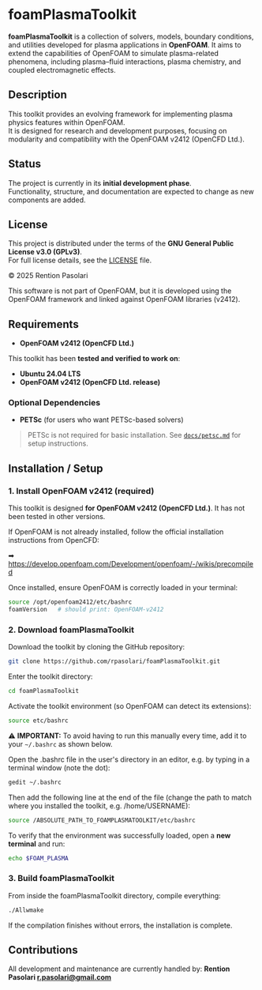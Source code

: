 # foamPlasmaToolkit

**foamPlasmaToolkit** is a collection of solvers, models, boundary conditions, and utilities
developed for plasma applications in **OpenFOAM**. It aims to extend the capabilities of OpenFOAM to
simulate plasma-related phenomena, including plasma–fluid interactions, plasma chemistry, and 
coupled electromagnetic effects.

##	Description

This toolkit provides an evolving framework for implementing plasma physics features within OpenFOAM.  
It is designed for research and development purposes, focusing on modularity and compatibility with 
the OpenFOAM v2412 (OpenCFD Ltd.).  

##	Status

The project is currently in its **initial development phase**.  
Functionality, structure, and documentation are expected to change as new components are added.

##	License

This project is distributed under the terms of the **GNU General Public License v3.0 (GPLv3)**.  
For full license details, see the [LICENSE](LICENSE) file.

© 2025 Rention Pasolari

This software is not part of OpenFOAM, but it is developed using the OpenFOAM framework and linked 
against OpenFOAM libraries (v2412).

##	Requirements

- **OpenFOAM v2412 (OpenCFD Ltd.)**  

This toolkit has been **tested and verified to work on**:
- **Ubuntu 24.04 LTS**
- **OpenFOAM v2412 (OpenCFD Ltd. release)**

### Optional Dependencies

- **PETSc** (for users who want PETSc-based solvers)

> PETSc is not required for basic installation.
> See [`docs/petsc.md`](docs/petsc.md) for setup instructions.

## Installation / Setup

### 1. Install OpenFOAM v2412 (required)

This toolkit is designed **for OpenFOAM v2412 (OpenCFD Ltd.)**. It has not been tested in other 
versions.

If OpenFOAM is not already installed, follow the official installation instructions from OpenCFD:

➡ https://develop.openfoam.com/Development/openfoam/-/wikis/precompiled

Once installed, ensure OpenFOAM is correctly loaded in your terminal:

```bash
source /opt/openfoam2412/etc/bashrc
foamVersion   # should print: OpenFOAM-v2412
```

### 2. Download foamPlasmaToolkit

Download the toolkit by cloning the GitHub repository:

```bash
git clone https://github.com/rpasolari/foamPlasmaToolkit.git
```

Enter the toolkit directory:

```bash
cd foamPlasmaToolkit
```

Activate the toolkit environment (so OpenFOAM can detect its extensions):
```bash
source etc/bashrc
```

:warning: **IMPORTANT:** To avoid having to run this manually every time, add it to 
your `~/.bashrc` as shown below.

Open the .bashrc file in the user's directory in an editor, e.g. by typing in a terminal window 
(note the dot):

```bash
gedit ~/.bashrc
```

Then add the following line at the end of the file (change the path to match where you installed the
toolkit, e.g. /home/USERNAME):

```bash
source /ABSOLUTE_PATH_TO_FOAMPLASMATOOLKIT/etc/bashrc
```
To verify that the environment was successfully loaded, open a **new terminal** and run:

```bash
echo $FOAM_PLASMA
```

### 3. Build foamPlasmaToolkit
From inside the foamPlasmaToolkit directory, compile everything:

```bash
./Allwmake
```
If the compilation finishes without errors, the installation is complete.

##	Contributions

All development and maintenance are currently handled by:
**Rention Pasolari <r.pasolari@gmail.com>**  
